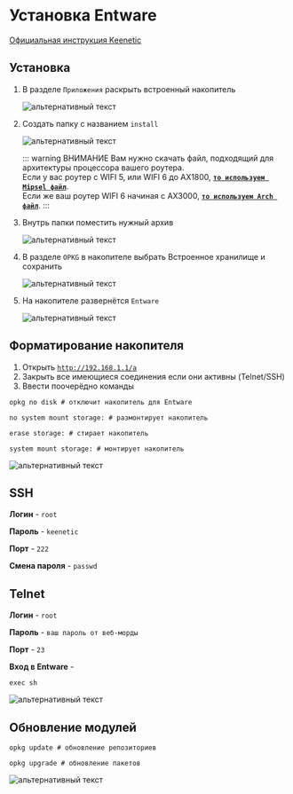 # Установка Entware

[Официальная инструкция Keenetic](https://help.keenetic.com/hc/ru/articles/360021888880-%D0%A3%D1%81%D1%82%D0%B0%D0%BD%D0%BE%D0%B2%D0%BA%D0%B0-OPKG-Entware-%D0%BD%D0%B0-%D0%B2%D1%81%D1%82%D1%80%D0%BE%D0%B5%D0%BD%D0%BD%D1%83%D1%8E-%D0%BF%D0%B0%D0%BC%D1%8F%D1%82%D1%8C-%D1%80%D0%BE%D1%83%D1%82%D0%B5%D1%80%D0%B0)

## Установка

1. В разделе `Приложения` раскрыть встроенный накопитель

   ![альтернативный текст](/assets/images/wiki/helpful/entware/1.png)

2. Создать папку с названием `install`

   ![альтернативный текст](/assets/images/wiki/helpful/entware/2.png)

   ::: warning ВНИМАНИЕ
   Вам нужно скачать файл, подходящий для архитектуры процессора вашего роутера.<br>
   Если у вас роутер с WIFI 5, или WIFI 6 до AX1800, [**`то используем Mipsel файл`**](mipsel).<br>
   Если же ваш роутер WIFI 6 начиная с AX3000, [**`то используем Arch файл`**](arch).
   :::

3. Внутрь папки поместить нужный архив

   ![альтернативный текст](/assets/images/wiki/helpful/entware/3.png)

4. В разделе `OPKG` в накопителе выбрать Встроенное хранилище и сохранить

   ![альтернативный текст](/assets/images/wiki/helpful/entware/4.png)

5. На накопителе развернётся `Entware`

   ![альтернативный текст](/assets/images/wiki/helpful/entware/5.png)

## Форматирование накопителя

1. Открыть [`http://192.168.1.1/a`](http://192.168.1.1/a)
2. Закрыть все имеющиеся соединения если они активны (Telnet/SSH)
3. Ввести поочерёдно команды

```shell
opkg no disk # отключит накопитель для Entware
```

```shell
no system mount storage: # размонтирует накопитель
```

```shell
erase storage: # стирает накопитель
```

```shell
system mount storage: # монтирует накопитель
```

![альтернативный текст](/assets/images/wiki/helpful/entware/6.png)

## SSH

**Логин** - `root`

**Пароль** - `keenetic`

**Порт** - `222`

**Смена пароля** - `passwd`

## Telnet

**Логин** - `root`

**Пароль** - `ваш пароль от веб-морды`

**Порт** - `23`

**Вход в Entware** -

```shell
exec sh
```

![альтернативный текст](/assets/images/wiki/helpful/entware/7.png)

## Обновление модулей

```shell
opkg update # обновление репозиториев
```

```shell
opkg upgrade # обновление пакетов
```

![альтернативный текст](/assets/images/wiki/helpful/entware/8.png)
